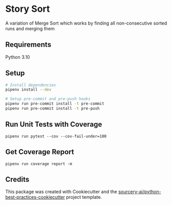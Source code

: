 # Story Sort
A variation of Merge Sort which works by finding all non-consecutive sorted runs and merging them

## Requirements
Python 3.10

## Setup
```sh
# Install dependencies
pipenv install --dev

# Setup pre-commit and pre-push hooks
pipenv run pre-commit install -t pre-commit
pipenv run pre-commit install -t pre-push
```

## Run Unit Tests with Coverage
`pipenv run pytest --cov --cov-fail-under=100`

## Get Coverage Report
`pipenv run coverage report -m`

## Credits
This package was created with Cookiecutter and the [sourcery-ai/python-best-practices-cookiecutter](https://github.com/sourcery-ai/python-best-practices-cookiecutter) project template.
